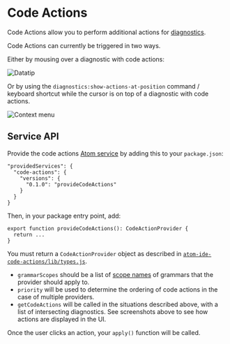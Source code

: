 # Code Actions

Code Actions allow you to perform additional actions for [diagnostics](
./diagnostics.md).

Code Actions can currently be triggered in two ways.

Either by mousing over a diagnostic with code actions:

![Datatip](./images/code-actions-datatip.png)

Or by using the `diagnostics:show-actions-at-position` command / keyboard shortcut
while the cursor is on top of a diagnostic with code actions.

![Context menu](./images/code-actions-context-menu.png)

## Service API

Provide the code actions [Atom service](http://flight-manual.atom.io/behind-atom/sections/interacting-with-other-packages-via-services/) by adding this to your `package.json`:

```
"providedServices": {
  "code-actions": {
    "versions": {
      "0.1.0": "provideCodeActions"
    }
  }
}
```

Then, in your package entry point, add:

```
export function provideCodeActions(): CodeActionProvider {
  return ...
}
```

You must return a `CodeActionProvider` object
as described in [`atom-ide-code-actions/lib/types.js`](../modules/atom-ide-ui/pkg/atom-ide-code-actions/lib/types.js).

- `grammarScopes` should be a list of [scope names](
https://github.com/execjosh/atom-file-types#scope-names) of grammars
that the provider should apply to.
- `priority` will be used to determine the ordering of code actions in the case
of multiple providers.
- `getCodeActions` will be called in the situations described above, with a list
of intersecting diagnostics. See screenshots above to see how actions are displayed in the UI.

Once the user clicks an action, your `apply()` function will be called.
